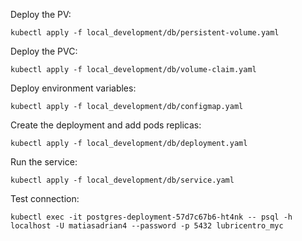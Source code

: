 Deploy the PV:
```
kubectl apply -f local_development/db/persistent-volume.yaml
```
Deploy the PVC:
```
kubectl apply -f local_development/db/volume-claim.yaml
```
Deploy environment variables:
```
kubectl apply -f local_development/db/configmap.yaml
```
Create the deployment and add pods replicas:
```
kubectl apply -f local_development/db/deployment.yaml
```
Run the service:
```
kubectl apply -f local_development/db/service.yaml
```
Test connection:
```
kubectl exec -it postgres-deployment-57d7c67b6-ht4nk -- psql -h localhost -U matiasadrian4 --password -p 5432 lubricentro_myc
```